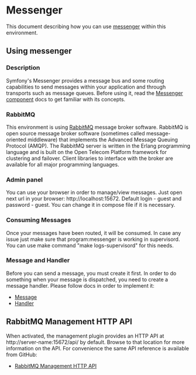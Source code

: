 # Messenger
This document describing how you can use [messenger](https://symfony.com/doc/current/messenger.html) within this environment.

## Using messenger
### Description
Symfony's Messenger provides a message bus and some routing capabilities to send messages within your application and through transports such as message queues. Before using it, read the [Messenger component](https://symfony.com/doc/current/components/messenger.html) docs to get familiar with its concepts.
### RabbitMQ
This environment is using [RabbitMQ](https://hub.docker.com/_/rabbitmq) message broker software. RabbitMQ is open source message broker software (sometimes called message-oriented middleware) that implements the Advanced Message Queuing Protocol (AMQP). The RabbitMQ server is written in the Erlang programming language and is built on the Open Telecom Platform framework for clustering and failover. Client libraries to interface with the broker are available for all major programming languages.
### Admin panel
You can use your browser in order to manage/view messages. Just open next url in your browser: http://localhost:15672. Default login - guest and password - guest. You can change it in compose file if it is necessary.
### Consuming Messages
Once your messages have been routed, it will be consumed. In case any issue just make sure that program:messenger is working in supervisord. You can use make command "make logs-supervisord" for this needs.
### Message and Handler
Before you can send a message, you must create it first. In order to do something when your message is dispatched, you need to create a message handler. Please follow docs in order to implement it:

* [Message](https://symfony.com/doc/current/messenger.html#message)
* [Handler](https://symfony.com/doc/current/messenger.html#registering-handlers)

## RabbitMQ Management HTTP API
When activated, the management plugin provides an HTTP API at http://server-name:15672/api/ by default. Browse to that location for more information on the API. For convenience the same API reference is available from GitHub:
* [RabbitMQ Management HTTP API](https://rawcdn.githack.com/rabbitmq/rabbitmq-management/v3.8.3/priv/www/api/index.html)
